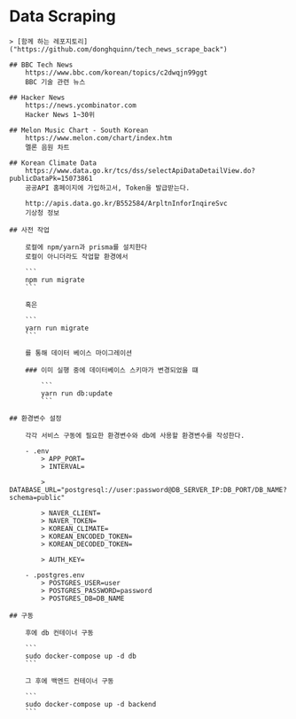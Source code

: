 # Data Scraping
    > [함께 하는 레포지토리]("https://github.com/donghquinn/tech_news_scrape_back")

    ## BBC Tech News
        https://www.bbc.com/korean/topics/c2dwqjn99ggt
        BBC 기술 관련 뉴스

    ## Hacker News
        https://news.ycombinator.com
        Hacker News 1~30위

    ## Melon Music Chart - South Korean
        https://www.melon.com/chart/index.htm
        멜론 음원 차트

    ## Korean Climate Data
        https://www.data.go.kr/tcs/dss/selectApiDataDetailView.do?publicDataPk=15073861
        공공API 홈페이지에 가입하고서, Token을 발급받는다.

        http://apis.data.go.kr/B552584/ArpltnInforInqireSvc
        기상청 정보

    ## 사전 작업

        로컬에 npm/yarn과 prisma를 설치한다
        로컬이 아니더라도 작업할 환경에서

        ```
        npm run migrate
        ```

        혹은

        ```
        yarn run migrate
        ```

        를 통해 데이터 베이스 마이그레이션

        ### 이미 실행 중에 데이터베이스 스키마가 변경되었을 떄

            ```
            yarn run db:update
            ```

    ## 환경변수 설정

        각각 서비스 구동에 필요한 환경변수와 db에 사용할 환경변수를 작성한다.

        - .env
            > APP_PORT=
            > INTERVAL=

            > DATABASE_URL="postgresql://user:password@DB_SERVER_IP:DB_PORT/DB_NAME?schema=public"

            > NAVER_CLIENT=
            > NAVER_TOKEN=
            > KOREAN_CLIMATE=
            > KOREAN_ENCODED_TOKEN=
            > KOREAN_DECODED_TOKEN=

            > AUTH_KEY=

        - .postgres.env
            > POSTGRES_USER=user
            > POSTGRES_PASSWORD=password
            > POSTGRES_DB=DB_NAME

    ## 구동

        후에 db 컨테이너 구동

        ```
        sudo docker-compose up -d db
        ```

        그 후에 백엔드 컨테이너 구동

        ```
        sudo docker-compose up -d backend
        ```
